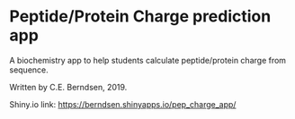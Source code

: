 # Peptide/Protein Charge prediction app
A biochemistry app to help students calculate peptide/protein charge from sequence.

Written by C.E. Berndsen, 2019.

Shiny.io link: https://berndsen.shinyapps.io/pep_charge_app/
